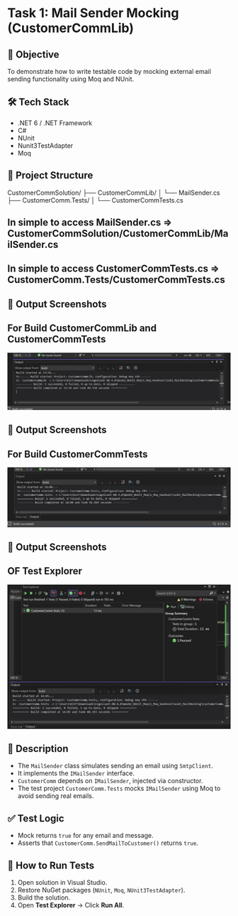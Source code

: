 # Task 1: Mail Sender Mocking (CustomerCommLib)

## 📌 Objective
To demonstrate how to write testable code by mocking external email sending functionality using Moq and NUnit.

## 🛠️ Tech Stack
- .NET 6 / .NET Framework
- C#
- NUnit
- Nunit3TestAdapter
- Moq

## 📁 Project Structure
CustomerCommSolution/
├── CustomerCommLib/
│ └── MailSender.cs
├── CustomerComm.Tests/
│ └── CustomerCommTests.cs

## In simple to access MailSender.cs => CustomerCommSolution/CustomerCommLib/MailSender.cs
## In simple to access CustomerCommTests.cs => CustomerComm.Tests/CustomerCommTests.cs

## 📸 Output Screenshots
## For Build CustomerCommLib and CustomerCommTests
![Output](./Output/result1.jpg)

## 📸 Output Screenshots
## For Build CustomerCommTests
![Output](./Output/result2.jpg)

## 📸 Output Screenshots
## OF Test Explorer
![Output](./Output/result3.jpg)

## 🧪 Description

- The `MailSender` class simulates sending an email using `SmtpClient`.
- It implements the `IMailSender` interface.
- `CustomerComm` depends on `IMailSender`, injected via constructor.
- The test project `CustomerComm.Tests` mocks `IMailSender` using Moq to avoid sending real emails.

## ✅ Test Logic

- Mock returns `true` for any email and message.
- Asserts that `CustomerComm.SendMailToCustomer()` returns `true`.

## 🚀 How to Run Tests

1. Open solution in Visual Studio.
2. Restore NuGet packages (`NUnit`, `Moq`, `NUnit3TestAdapter`).
3. Build the solution.
4. Open **Test Explorer** → Click **Run All**.